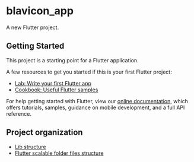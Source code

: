 # blavicon_app

A new Flutter project.

## Getting Started

This project is a starting point for a Flutter application.

A few resources to get you started if this is your first Flutter project:

- [Lab: Write your first Flutter app](https://flutter.dev/docs/get-started/codelab)
- [Cookbook: Useful Flutter samples](https://flutter.dev/docs/cookbook)

For help getting started with Flutter, view our
[online documentation](https://flutter.dev/docs), which offers tutorials,
samples, guidance on mobile development, and a full API reference.

## Project organization

- [Lib structure](https://morioh.com/p/99b14cbf048e)
- [Flutter scalable folder files structure](https://medium.com/flutter-community/flutter-scalable-folder-files-structure-8f860faafebd)
